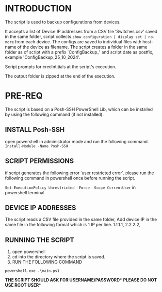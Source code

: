 # INTRODUCTION

The script is used to backup configurations from devices.

It accepts a list of Device IP addresses from a CSV file 'Switches.csv' saved in the same folder, script collects `show configuration | display set | no-more` from each device. The configs are saved to individual files with host-name of the device as filename. The script creates a folder in the same folder as of script with a prefix 'ConfigBackup_' and script date as postfix, example 'ConfigBackup_25_10_2024'.

Script prompts for credintitials at the script's execution.

The output folder is zipped at the end of the execution.

# PRE-REQ

The script is based on a Posh-SSH PowerShell Lib, which can be installed by using the following command (if not installed).

## INSTALL Posh-SSH

open powershell in administrator mode and run the following command.
`Install-Module -Name Posh-SSH`

## SCRIPT PERMISSIONS

if script generates the following error 'user restricted error'. please run the following command in powershell once 
before running the script. 

`Set-ExecutionPolicy Unrestricted -Force -Scope CurrentUser` in powershell terminal.

## DEVICE IP ADDRESSES

The script reads a CSV file provided in the same folder, 
Add device IP in the same file in the following format which is 1 IP per line.
1.1.1.1,
2.2.2.2,

## RUNNING THE SCRIPT

1. open powershell 
2. cd into the directory where the script is saved.
3. RUN THE FOLLOWING COMMAND

`powershell.exe .\main.ps1`

**THE SCRIPT SHOULD ASK FOR USERNAME/PASSWORD***
**PLEASE DO NOT USE ROOT USER***

